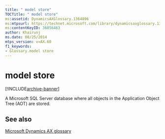 ```yaml
---
title: " model store"
TOCTitle: " model store"
ms:assetid: DynamicsAXGlossary.1364896
ms:mtpsurl: https://technet.microsoft.com/library/dynamicsaxglossary.1364896(v=AX.60)
ms:contentKeyID: 36056463
author: Khairunj
ms.date: 08/25/2014
mtps_version: v=AX.60
f1_keywords:
- Glossary.model store
---
```


# model store


[!INCLUDE[archive-banner](includes/archive-banner.md)]

A Microsoft SQL Server database where all objects in the Application Object Tree (AOT) are stored.

## See also

[Microsoft Dynamics AX glossary](glossary/microsoft-dynamics-ax-glossary.md)

  


